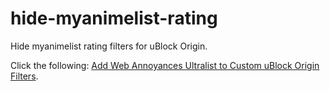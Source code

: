 # hide-myanimelist-rating
Hide myanimelist rating filters for uBlock Origin.

<p>Click the following: <a href="https://subscribe.adblockplus.org/?location=https://raw.githubusercontent.com/yourduskquibbles/webannoyances/master/ultralist.txt&amp;title=Web%20Annoyances%20Ultralist" rel="nofollow">Add Web Annoyances Ultralist to Custom uBlock Origin Filters</a>.</p>
